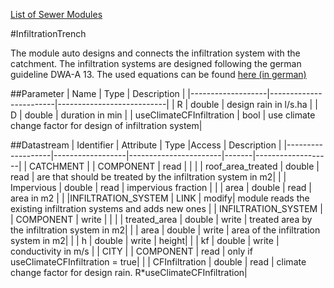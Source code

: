 [List of Sewer Modules](Sewer.md)

#InfiltrationTrench

The module auto designs and connects the infiltration system with the catchment. The infiltration systems are designed following the german guideline DWA-A 13. The used equations can be found [here (in german)](http://www.abwdat.de/abw/versickerung/pdf/Regenwasserversickerung_Planung-Dimensionierung.pdf)

##Parameter
|        Name       |          Type          |       Description         | 
|-------------------|------------------------|---------------------------|
| R     | double | design rain in l/s.ha |
| D     | double | duration in min |
| useClimateCFInfiltration     | bool | use climate change factor for design of infiltration system|

##Datastream
|     Identifier    |     Attribute    |      Type             |Access |    Description    |
|-------------------|------------------|-----------------------|-------|-------------------|
| CATCHMENT |                  | COMPONENT   | read  |  |
|                   | roof_area_treated  | double | read | are that should be treated by the infiltration system in m2|
|                   | Impervious | double | read | impervious fraction |
|                   | area | double | read | area in m2 |
|                    |INFILTRATION_SYSTEM | LINK | modify| module reads the existing infiltration systems and adds new ones | 
| INFILTRATION_SYSTEM |                  | COMPONENT   | write  |  |
|                   | treated_area  | double | write | treated area by the infiltration system in m2|
|                   | area  | double | write | area of the infiltration system in m2|
|                   | h  | double | write | height|
|                   | kf  | double | write | conductivity in m/s |
| CITY |                  | COMPONENT   | read  | only if  useClimateCFInfiltration = true|
|                   | CFInfiltration  | double | read | climate change factor for design rain. R*useClimateCFInfiltration|


